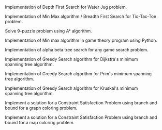 Implementation of Depth First Search for Water Jug problem.

Implementation of Min Max algorithm / Breadth First Search for Tic-Tac-Toe problem.

Solve 9-puzzle problem using A* algorithm.

Implementation of Min max algorithm in game theory program using Python.

Implementation of alpha beta tree search for any game search problem.

Implementation of Greedy Search algorithm for Dijkstra's minimum spanning tree algorithm.

Implementation of Greedy Search algorithm for Prim's minimum spanning tree algorithm.

Implementation of Greedy Search algorithm for Kruskal's minimum spanning tree algorithm.

Implement a solution for a Constraint Satisfaction Problem using branch and bound for a graph coloring problem.

Implement a solution for a Constraint Satisfaction Problem using branch and bound for a map coloring problem.





